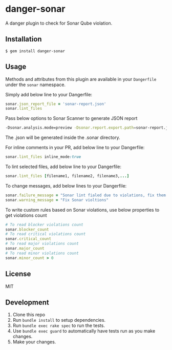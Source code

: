 # danger-sonar

A danger plugin to check for Sonar Qube violation.

## Installation

    $ gem install danger-sonar

## Usage

Methods and attributes from this plugin are available in
your `Dangerfile` under the `sonar` namespace.

Simply add below line to your Dangerfile:

```ruby
sonar.json_report_file = 'sonar-report.json'
sonar.lint_files
```

Pass below options to Sonar Scanner to generate JSON report

```sh
-Dsonar.analysis.mode=preview -Dsonar.report.export.path=sonar-report.json
```
The .json will be generated inside the .sonar directory.

For inline comments in your PR, add below line to your Dangerfile:

```ruby
sonar.lint_files inline_mode:true
```

To lint selected files, add below line to your Dangerfile:

```ruby
sonar.lint_files [filename1, filename2, filename3,...]
```

To change messages, add below lines to your Dangerfile:

```ruby
sonar.failure_message = "Sonar lint fialed due to violations, fix them to merge your PR"
sonar.warning_message = "Fix Sonar violtions"
```

To write custom rules based on Sonar violations, use below properties to get violations count
```ruby
# To read blocker violations count
sonar.blocker_count 
# To read critical violations count
sonar.critical_count
# To read major violations count
sonar.major_count
# To read minor violations count
sonar.minor_count > 0
```

## License
MIT    

## Development

1. Clone this repo
2. Run `bundle install` to setup dependencies.
3. Run `bundle exec rake spec` to run the tests.
4. Use `bundle exec guard` to automatically have tests run as you make changes.
5. Make your changes.
